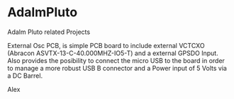 # AdalmPluto
Adalm Pluto related Projects

External Osc PCB, is simple PCB board to include external VCTCXO (Abracon ASVTX-13-C-40.000MHZ-IO5-T) and a external GPSDO Input. Also provides the posibility to connect the micro USB to the board in order to manage a more robust USB B connector and a Power input of 5 Volts via a DC Barrel.

Alex
